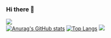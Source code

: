 ### Hi there 👋

<img src="https://capsule-render.vercel.app/api?type=waving&color=BDBDC8&height=150&section=header&text=Welcome!%20SONG`s%20GitHub&fontSize=36" /><br>
[![Anurag's GitHub stats](https://github-readme-stats.vercel.app/api?username=singasong127)](https://github.com/anuraghazra/github-readme-stats)
[![Top Langs](https://github-readme-stats.vercel.app/api/top-langs/?username=singasong127)](https://github.com/anuraghazra/github-readme-stats)
<img src="https://capsule-render.vercel.app/api?type=waving&color=BDBDC8&height=150&section=footer" />

<!--
**singasong127/singasong127** is a ✨ _special_ ✨ repository because its `README.md` (this file) appears on your GitHub profile.

Here are some ideas to get you started:

- 🔭 I’m currently working on ...
- 🌱 I’m currently learning ...
- 👯 I’m looking to collaborate on ...
- 🤔 I’m looking for help with ...
- 💬 Ask me about ...
- 📫 How to reach me: ...
- 😄 Pronouns: ...
- ⚡ Fun fact: ...
-->
